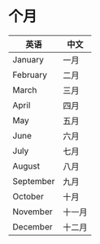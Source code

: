# 个月

| 英语      | 中文   |
|-----------|--------|
| January   | 一月   |
| February  | 二月   |
| March     | 三月   |
| April     | 四月   |
| May       | 五月   |
| June      | 六月   |
| July      | 七月   |
| August    | 八月   |
| September | 九月   |
| October   | 十月   |
| November  | 十一月 |
| December  | 十二月 |
